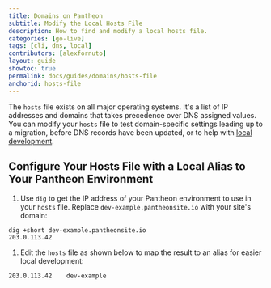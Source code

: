 ```yaml
---
title: Domains on Pantheon
subtitle: Modify the Local Hosts File
description: How to find and modify a local hosts file.
categories: [go-live]
tags: [cli, dns, local]
contributors: [alexfornuto]
layout: guide
showtoc: true
permalink: docs/guides/domains/hosts-file
anchorid: hosts-file
---
```


The `hosts` file exists on all major operating systems. It's a list of IP addresses and domains that takes precedence over DNS assigned values. You can modify your `hosts` file to test domain-specific settings leading up to a migration, before DNS records have been updated, or to help with [local development](/local-development).

<Partial file="_hosts-file.md" />

## Configure Your Hosts File with a Local Alias to Your Pantheon Environment

1. Use `dig` to get the IP address of your Pantheon environment to use in your `hosts` file. Replace `dev-example.pantheonsite.io` with your site's domain:

 ```bash{outputLines:2}
 dig +short dev-example.pantheonsite.io
 203.0.113.42
 ```

1. Edit the `hosts` file as shown below to map the result to an alias for easier local development:

 ```none
 203.0.113.42    dev-example
 ```
